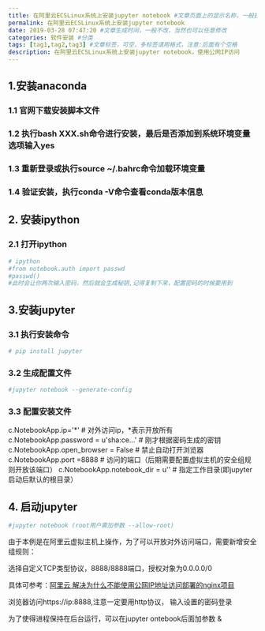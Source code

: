 ```yaml
---
title: 在阿里云ECSLinux系统上安装jupyter notebook #文章页面上的显示名称，一般是中文
permalink: 在阿里云ECSLinux系统上安装jupyter notebook
date: 2019-03-28 07:47:20 #文章生成时间，一般不改，当然也可以任意修改
categories: 软件安装 #分类
tags: [tag1,tag2,tag3] #文章标签，可空，多标签请用格式，注意:后面有个空格
description: 在阿里云ECSLinux系统上安装jupyter notebook，使用公网IP访问
---
```


<!--more-->

## 1.安装anaconda

### 1.1 官网下载安装脚本文件

### 1.2 执行bash XXX.sh命令进行安装，最后是否添加到系统环境变量选项输入yes

### 1.3 重新登录或执行source ~/.bahrc命令加载环境变量

### 1.4 验证安装，执行conda -V命令查看conda版本信息

## 2. 安装ipython

### 2.1 打开ipython


```python
# ipython
#from notebook.auth import passwd
#passwd()
#此时会让你两次输入密码，然后就会生成秘钥,记得复制下来，配置密码的时候要用到
```

## 3.安装jupyter

### 3.1 执行安装命令


```python
# pip install jupyter
```

### 3.2 生成配置文件


```python
#jupyter notebook --generate-config
```

### 3.3 配置安装文件

> 
c.NotebookApp.ip='*'                 # 对外访问ip，*表示开放所有
c.NotebookApp.password = u'sha:ce...'     # 刚才根据密码生成的密钥
c.NotebookApp.open_browser = False       # 禁止自动打开浏览器
c.NotebookApp.port =8888              # 访问的端口（后期需要配置虚拟主机的安全组规则开放该端口）
c.NotebookApp.notebook_dir = u''         # 指定工作目录(即jupyter启动后默认的根目录）

## 4. 启动jupyter


```python
#jupyter notebook (root用户需加参数 --allow-root)
```

由于本例是在阿里云虚拟主机上操作，为了可以开放对外访问端口，需要新增安全组规则：

选择自定义TCP类型协议，8888/8888端口，授权对象为0.0.0.0/0

具体可参考：[阿里云 解决为什么不能使用公网IP地址访问部署的nginx项目](https://blog.csdn.net/LIU_KuLaLaLa/article/details/77772984?locationNum=6&fps=1)

浏览器访问https://ip:8888,注意一定要用http协议， 输入设置的密码登录

为了使得进程保持在后台运行，可以在jupyter ontebook后面加参数 &
